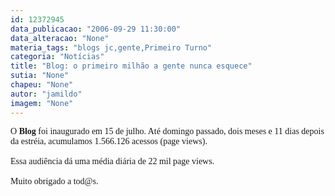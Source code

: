 ```yaml
---
id: 12372945
data_publicacao: "2006-09-29 11:30:00"
data_alteracao: "None"
materia_tags: "blogs jc,gente,Primeiro Turno"
categoria: "Notícias"
title: "Blog: o primeiro milhão a gente nunca esquece"
sutia: "None"
chapeu: "None"
autor: "jamildo"
imagem: "None"
---
```

<p><span style="font-family: Verdana;">O <strong>Blog</strong> foi inaugurado em 15 de julho. At&eacute; domingo passado, dois meses e 11 dias depois da estr&eacute;ia, acumulamos 1.566.126 acessos (page views). <br /><br />Essa audi&ecirc;ncia d&aacute; uma m&eacute;dia di&aacute;ria de 22 mil page views.<br /><br />Muito obrigado a </span><span style="font-family: Verdana;">tod@s</span><span style="font-family: Verdana;">.</span></p>

